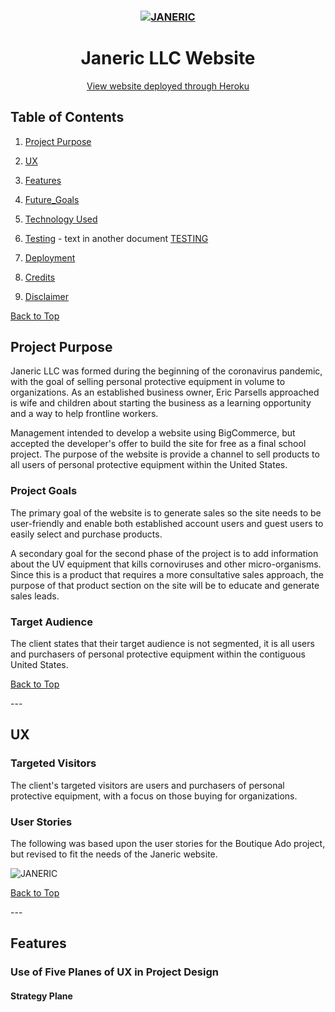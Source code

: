 <h3 style="text-align: center">
    <a href="https://github.com/sherylg343/janeric">
        <img src="{{ MEDIA_URL }}janeric-banner-logo.png" alt="JANERIC" />
    </a>
</h3>

<h1 style="text-align: center">
Janeric LLC Website
</h1>

<div style="text-align: center">

[View website deployed through Heroku](https://janeric.herokuapp.com/)
</div>

## Table of Contents <a name="table-of-contents"></a> 

1. [Project Purpose](#purpose)

2. [UX](#ux)

3. [Features](#features)

4. [Future_Goals](#future)

5. [Technology Used](#technology-used)

6. [Testing](#testing) - text in another document [TESTING](TESTING.md)

7. [Deployment](#deployment)

8. [Credits](#credits)

9. [Disclaimer](#disclaimer)

[Back to Top](#table-of-contents)


## Project Purpose <a name="purpose"></a> 
Janeric LLC was formed during the beginning of the coronavirus pandemic, with 
the goal of selling personal protective equipment in volume to organizations. 
As an established business owner, Eric Parsells approached is wife and children
about starting the business as a learning opportunity and a way to help 
frontline workers.

Management intended to develop a website using BigCommerce, but accepted the 
developer's offer to build the site for free as a final school project. The 
purpose of the website is provide a channel to sell products to all users of 
personal protective equipment within the United States.

### Project Goals
The primary goal of the website is to generate sales so the site needs to be 
user-friendly and enable both established account users and guest users to 
easily select and purchase products.

A secondary goal for the second phase of the project is to add information 
about the UV equipment that kills cornoviruses and other micro-organisms.  
Since this is a product that requires a more consultative sales approach,
the purpose of that product section on the site will be to educate and generate
sales leads.

### Target Audience
The client states that their target audience is not segmented, it is all users
and purchasers of personal protective equipment within the contiguous United
States.

<p>

[Back to Top](#Table-of-Contents)
</p>
---

## UX <a name="ux"></a>

### Targeted Visitors
The client's targeted visitors are users and purchasers of personal protective
equipment, with a focus on those buying for organizations. 

### User Stories
The following was based upon the user stories for the Boutique Ado project, but
revised to fit the needs of the Janeric website.

<h9 style="text-align: center">
        <img src="{{ MEDIA_URL }}user-stories.png" alt="JANERIC" />
</h9>

<p>

[Back to Top](#Table-of-Contents)
</p>
---


## Features <a name="features"></a>

### Use of Five Planes of UX in Project Design
#### Strategy Plane